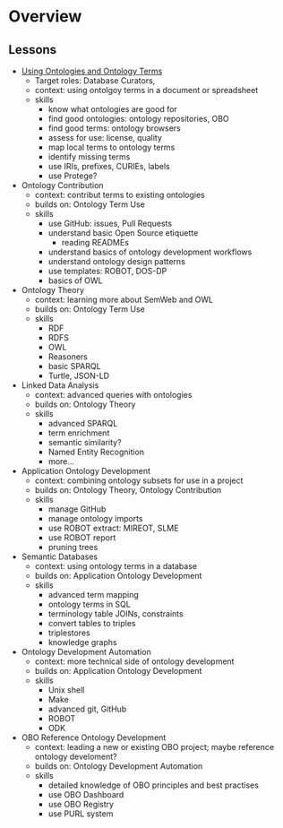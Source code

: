 # Overview

## Lessons
- [Using Ontologies and Ontology Terms](lessons/ontology_term_use.md)
  - Target roles: Database Curators, 
  - context: using ontolgoy terms in a document or spreadsheet
  - skills
    - know what ontologies are good for
    - find good ontologies: ontology repositories, OBO
    - find good terms: ontology browsers
    - assess for use: license, quality
    - map local terms to ontology terms
    - identify missing terms
    - use IRIs, prefixes, CURIEs, labels
    - use Protege?
- Ontology Contribution
  - context: contribut terms to existing ontologies
  - builds on: Ontology Term Use
  - skills
    - use GitHub: issues, Pull Requests
    - understand basic Open Source etiquette
      - reading READMEs
    - understand basics of ontology development workflows
    - understand ontology design patterns
    - use templates: ROBOT, DOS-DP
    - basics of OWL
- Ontology Theory
  - context: learning more about SemWeb and OWL
  - builds on: Ontology Term Use
  - skills
    - RDF
    - RDFS
    - OWL
    - Reasoners
    - basic SPARQL
    - Turtle, JSON-LD
- Linked Data Analysis
  - context: advanced queries with ontologies
  - builds on: Ontology Theory
  - skills
    - advanced SPARQL
    - term enrichment
    - semantic similarity?
    - Named Entity Recognition
    - more...
- Application Ontology Development
  - context: combining ontology subsets for use in a project
  - builds on: Ontology Theory, Ontology Contribution
  - skills
    - manage GitHub
    - manage ontology imports
    - use ROBOT extract: MIREOT, SLME
    - use ROBOT report
    - pruning trees
- Semantic Databases
  - context: using ontology terms in a database
  - builds on: Application Ontology Development
  - skills
    - advanced term mapping
    - ontology terms in SQL
    - terminology table JOINs, constraints
    - convert tables to triples
    - triplestores
    - knowledge graphs
- Ontology Development Automation
  - context: more technical side of ontology development
  - builds on: Application Ontology Development
  - skills
    - Unix shell
    - Make
    - advanced git, GitHub
    - ROBOT
    - ODK
- OBO Reference Ontology Development
  - context: leading a new or existing OBO project; maybe reference ontology develoment?
  - builds on: Ontology Development Automation
  - skills
    - detailed knowledge of OBO principles and best practises
    - use OBO Dashboard
    - use OBO Registry
    - use PURL system

